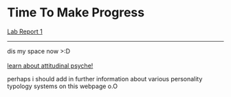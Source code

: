 # Time To Make Progress
[Lab Report 1](lab-report-1-week-2.html) <br/>

---
dis my space now >:D <br/>
<br/>
[learn about attitudinal psyche!](https://starnaphie.github.io/cse15l-lab-reports/page-1.html) 

perhaps i should add in further information about various personality typology systems on this webpage o.O
